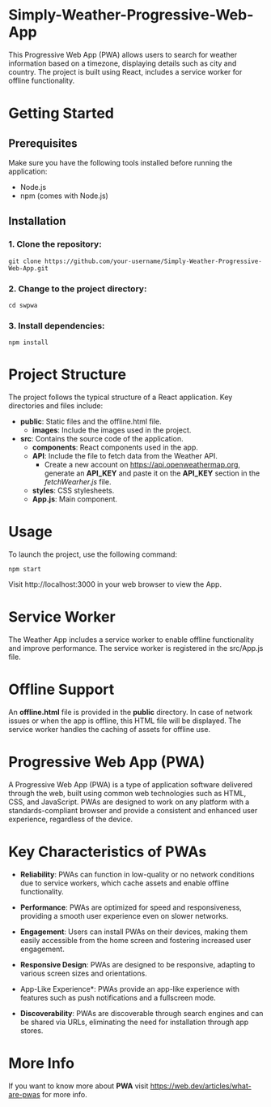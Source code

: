 # Simply-Weather-Progressive-Web-App
 This Progressive Web App (PWA) allows users to search for weather information based on a timezone, displaying details such as city and country. The project is built using React, includes a service worker for offline functionality.


# Getting Started

## Prerequisites

Make sure you have the following tools installed before running the application:

* Node.js
* npm (comes with Node.js)

## Installation

### 1. Clone the repository:

```
git clone https://github.com/your-username/Simply-Weather-Progressive-Web-App.git
```

### 2. Change to the project directory:

```
cd swpwa
```

### 3. Install dependencies:

```
npm install
```


# Project Structure

The project follows the typical structure of a React application. Key directories and files include:

   * **public**: Static files and the offline.html file.
        * **images**: Include the images used in the project.
   * **src**: Contains the source code of the application.
        * **components**: React components used in the app.
        * **API**: Include the file to fetch data from the Weather API.
            *  Create a new account on https://api.openweathermap.org, generate an **API_KEY** and paste it on the **API_KEY** section in the *fetchWearher.js* file. 
        * **styles**: CSS stylesheets.
        * **App.js**: Main component.
    
# Usage

To launch the project, use the following command:

```
npm start
```

Visit http://localhost:3000 in your web browser to view the App.

# Service Worker

The Weather App includes a service worker to enable offline functionality and improve performance. The service worker is registered in the src/App.js file.

# Offline Support

An **offline.html** file is provided in the **public** directory. In case of network issues or when the app is offline, this HTML file will be displayed. The service worker handles the caching of assets for offline use.

# Progressive Web App (PWA)

A Progressive Web App (PWA) is a type of application software delivered through the web, built using common web technologies such as HTML, CSS, and JavaScript. PWAs are designed to work on any platform with a standards-compliant browser and provide a consistent and enhanced user experience, regardless of the device.

# Key Characteristics of PWAs

   * **Reliability**: PWAs can function in low-quality or no network conditions due to service workers, which cache assets and enable offline functionality.

   * **Performance**: PWAs are optimized for speed and responsiveness, providing a smooth user experience even on slower networks.

   * **Engagement**: Users can install PWAs on their devices, making them easily accessible from the home screen and fostering increased user engagement.

   * **Responsive Design**: PWAs are designed to be responsive, adapting to various screen sizes and orientations.

   * App-Like Experience*: PWAs provide an app-like experience with features such as push notifications and a fullscreen mode.

   * **Discoverability**: PWAs are discoverable through search engines and can be shared via URLs, eliminating the need for installation through app stores.

# More Info

If you want to know more about **PWA** visit https://web.dev/articles/what-are-pwas for more info. 
